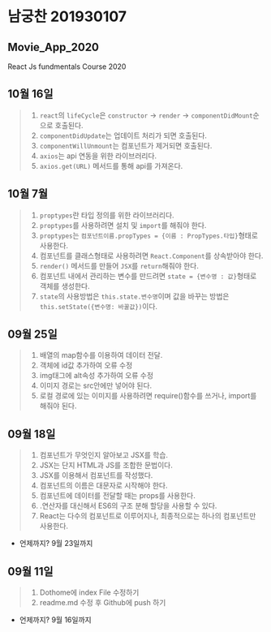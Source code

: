 # 남궁찬 201930107
## Movie_App_2020

React Js fundmentals Course 2020

## 10월 16일
>1. `react`의 `lifeCycle`은 `constructor` -> `render` -> `componentDidMount`순으로 호출된다.
>2. `componentDidUpdate`는 업데이트 처리가 되면 호출된다.
>3. `componentWillUnmount`는 컴포넌트가 제거되면 호출된다.
>4. `axios`는 api 연동을 위한 라이브러리다.
>5. `axios.get(URL)` 메서드를 통해 api를 가져온다.

## 10월 7월
>1. `proptypes`란 타입 정의를 위한 라이브러리다.
>2. `proptypes`를 사용하려면 설치 및 `import`를 해줘야 한다.
>3. `proptypes`는 `컴포넌트이름.propTypes = {이름 : PropTypes.타입}`형태로 사용한다.
>4. 컴포넌트를 클래스형태로 사용하려면 `React.Component`를 상속받아야 한다.
>5. `render()` 메서드를 만들어 `JSX`를 `return`해줘야 한다.
>6. 컴포넌트 내에서 관리하는 변수를 만드려면 `state = {변수명 : 값}`형태로 객체를 생성한다.
>6. `state`의 사용방법은 `this.state.변수명`이며 값을 바꾸는 방법은 `this.setState({변수명: 바꿀값})`이다.

## 09월 25일
>1. 배열의 map함수를 이용하여 데이터 전달.
>2. 객체에 id값 추가하여 오류 수정
>3. img태그에 alt속성 추가하여 오류 수정
>4. 이미지 경로는 src안에만 넣어야 된다.
>5. 로컬 경로에 있는 이미지를 사용하려면 require()함수를 쓰거나, import를 해줘야 된다.

## 09월 18일
>1. 컴포넌트가 무엇인지 알아보고 JSX를 학습.
>2. JSX는 단지 HTML과 JS를 조합한 문법이다.
>3. JSX를 이용해서 컴포넌트를 작성했다.
>4. 컴포넌트의 이름은 대문자로 시작해야 한다.
>5. 컴포넌트에 데이터를 전달할 때는 props를 사용한다.
>6. .연산자를 대신해서 ES6의 구조 분해 할당을 사용할 수 있다.
>7. React는 다수의 컴포넌트로 이루어지나, 최종적으로는 하나의 컴포넌트만 사용한다.
* 언제까지? 9월 23일까지

## 09월 11일
>1. Dothome에 index File 수정하기
>2. readme.md 수정 후 Github에 push 하기
* 언제까지? 9월 16일까지
